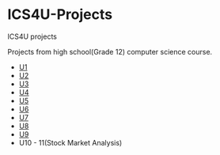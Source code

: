 # ICS4U-Projects
ICS4U projects 

Projects from high school(Grade 12) computer science course.

- [U1](https://github.com/ryanalumkal/ICS4U-Projects/tree/main/ICS4U/U1)
- [U2](https://github.com/ryanalumkal/ICS4U-Projects/tree/main/ICS4U/U2)
- [U3](https://github.com/ryanalumkal/ICS4U-Projects/tree/main/ICS4U/U3)
- [U4](https://github.com/ryanalumkal/ICS4U-Projects/tree/main/ICS4U/U4)
- [U5](https://github.com/ryanalumkal/ICS4U-Projects/tree/main/ICS4U/U5)
- [U6](https://github.com/ryanalumkal/ICS4U-Projects/tree/main/ICS4U/U6)
- [U7](https://github.com/ryanalumkal/ICS4U-Projects/tree/main/ICS4U/U7)
- [U8](https://github.com/ryanalumkal/ICS4U-Projects/tree/main/ICS4U/U8)
- [U9](https://github.com/ryanalumkal/ICS4U-Projects/tree/main/ICS4U/U9)
- U10 - 11(Stock Market Analysis)
